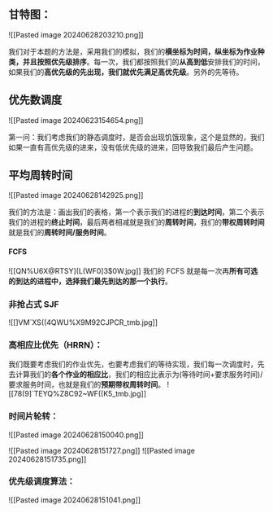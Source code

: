 ## 甘特图：
![[Pasted image 20240628203210.png]]

我们对于本题的方法是，采用我们的模拟，我们的**横坐标为时间，纵坐标为作业种类，并且按照优先级排序**。每一次，我们都按照我们的**从高到低**安排我们的时间，如果我们的**高优先级的先出现，我们就优先满足高优先级**。另外的先等待。

## 优先数调度
![[Pasted image 20240623154654.png]]

第一问：我们考虑我们的静态调度时，是否会出现饥饿现象，这个是显然的，我们如果一直有高优先级的进来，没有低优先级的进来，回导致我们最后产生问题。

## 平均周转时间
![[Pasted image 20240628142925.png]]

我们的方法是：画出我们的表格，第一个表示我们的进程的**到达时间**，第二个表示我们的进程的**终止时间**，最后两者相减就是我们的**周转时间**，我们的**带权周转时间**就是我们的**周转时间/服务时间**。
#### FCFS
![[QN%U6X@RTSY](L(WF0]3$0W.jpg]]
我们的 FCFS 就是每一次再**所有可选的到达的进程中，选择我们最先到达的那一个执行**。
### 非抢占式 SJF
![[]VM`XS((4QWU%X9M92CJPCR_tmb.jpg]]

### 高相应比优先（HRRN）：
我们既要考虑我们的作业优先，也要考虑我们的等待实现，我们每一次调度时，先去计算我们的**各个作业的相应比**，我们的相应比表示为(等待时间+要求服务时间)/要求服务时间，也就是我们的**预期带权周转时间**。
![[78(9]`TEYQ%Z8C92~WF((K5_tmb.jpg]]
### 时间片轮转：
![[Pasted image 20240628150040.png]]

![[Pasted image 20240628151727.png]]
![[Pasted image 20240628151735.png]]


### 优先级调度算法：
![[Pasted image 20240628151041.png]]
